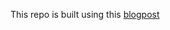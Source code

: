 This repo is built using this [blogpost](https://earthly.dev/blog/creating-and-hosting-your-own-deb-packages-and-apt-repo/)
